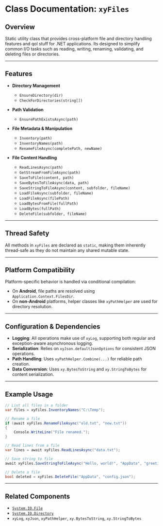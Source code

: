 # Class Documentation: `xyFiles`

## Overview
Static utility class that provides cross-platform file and directory handling features and qol stuff for .NET applications. 
Its designed to simplify common I/O tasks such as reading, writing, renaming, validating, and deleting files or directories.

---

## Features

- **Directory Management**
  - `EnsureDirectory(dir)`
  - `CheckForDirectories(string[])`

- **Path Validation**
  - `EnsurePathExistsAsync(path)`

- **File Metadata & Manipulation**
  - `Inventory(path)`
  - `InventoryNames(path)`
  - `RenameFileAsync(completePath, newName)`

- **File Content Handling**
  - `ReadLinesAsync(path)`
  - `GetStreamFromFileAsync(path)`
  - `SaveToFile(content, path)`
  - `SaveBytesToFileAsync(data, path)`
  - `SaveStringToFileAsync(content, subfolder, fileName)`
  - `LoadFileAsync(subfolder, fileName)`
  - `LoadFileAsync(filePath)`
  - `LoadBytesFromFile(fullPath)`
  - `LoadBytes(fullPath)`
  - `DeleteFile(subfolder, fileName)`

---

## Thread Safety
All methods in `xyFiles` are declared as `static`, making them inherently thread-safe as they do not maintain any shared mutable state.

---

## Platform Compatibility
Platform-specific behavior is handled via conditional compilation:
- On **Android**, file paths are resolved using `Application.Context.FilesDir`.
- On **non-Android** platforms, helper classes like `xyPathHelper` are used for directory resolution.

---

## Configuration & Dependencies

- **Logging**: All operations make use of `xyLog`, supporting both regular and exception-aware asynchronous logging.
- **Serialization**: Relies on `xyJson.defaultJsonOptions` for consistent JSON operations.
- **Path Handling**: Uses `xyPathHelper.Combine(...)` for reliable path creation.
- **Data Conversion**: Uses `xy.BytesToString` and `xy.StringToBytes` for content serialization.

---

## Example Usage

```csharp
// List all files in a folder
var files = xyFiles.InventoryNames("C:\Temp");

// Rename a file
if (await xyFiles.RenameFileAsync("old.txt", "new.txt"))
{
    Console.WriteLine("File renamed.");
}

// Read lines from a file
var lines = await xyFiles.ReadLinesAsync("data.txt");

// Save string to file
await xyFiles.SaveStringToFileAsync("Hello, world!", "AppData", "greeting.txt");

// Delete a file
bool deleted = xyFiles.DeleteFile("AppData", "config.json");
```

---

## Related Components

- [`System.IO.File`](https://learn.microsoft.com/en-us/dotnet/api/system.io.file)
- [`System.IO.Directory`](https://learn.microsoft.com/en-us/dotnet/api/system.io.directory)
- `xyLog`, `xyJson`, `xyPathHelper`, `xy.BytesToString`, `xy.StringToBytes`

